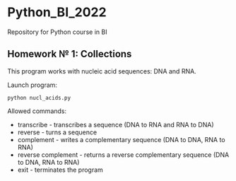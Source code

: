 # Python_BI_2022
Repository for Python course in BI

## Homework № 1: Collections

This program works with nucleic acid sequences: DNA and RNA.

Launch program:

    python nucl_acids.py

Allowed commands:
* transcribe - transcribes a sequence (DNA to RNA and RNA to DNA)
* reverse - turns a sequence
* complement - writes a complementary sequence (DNA to DNA, RNA to RNA)
* reverse complement - returns a reverse complementary sequence (DNA to DNA, RNA to RNA)
* exit - terminates the program
